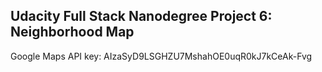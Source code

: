 Udacity Full Stack Nanodegree Project 6: Neighborhood Map
---------------------------------------------------------

Google Maps API key: AIzaSyD9LSGHZU7MshahOE0uqR0kJ7kCeAk-Fvg
